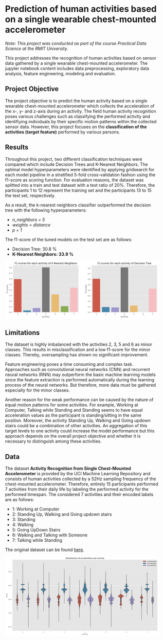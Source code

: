 # Prediction of human activities based on a single wearable chest-mounted accelerometer

*Note: This project was conducted as part of the course Practical Data Science at the RMIT University.*

This project addresses the recognition of human activities based on sensor data gathered by a single wearable chest-mounted accelerometer. The jupyter notebook content includes data preprocessing, exploratory data analysis, feature engineering, modeling and evaluation.

## Project Objective

The project objective is to predict the human activity based on a single wearable chest-mounted accelerometer which collects the acceleration of the x-, y- and z-axis during an activity. The field human activity recognition poses various challenges such as classifying the performed activity and identifiying individuals by their specific motion patterns within the collected sensor data. However, this project focuses on the **classification of the activities (target feature)** performed by various persons.

## Results

Throughout this project, two different classification techniques were compared which include Decision Trees and K-Nearest Neighbors. The optimal model hyperparameters were identified by applying gridsearch for each model pipeline in a stratified 5-fold cross-validation fashion using the f1-score as scoring function. For evaluation reasons, the dataset was splitted into a train and test dataset with a test ratio of 20%. Therefore, the participants 1 to 12 represent the training set and the participants 13 to 15 the test set, respectively.

As a result, the k-nearest neighbors classifier outperformed the decision tree with the following hyperparameters:

- *n_neighbors = 5*
- *weights = distance*
- *p = 1*

The f1-score of the tuned models on the test set are as follows:

- Decision Tree: 30.8 %
- **K-Nearest Neighbors: 33.9 %**

<img src="images/f1_scores.png"  width="700">

## Limitations

The dataset is highly imbalanced with the activities 2, 3, 5 and 6 as minor classes. This results in misclassification and a low f1-score for the minor classes. Thereby, oversampling has shown no significant improvement.

Feature engineering poses a time consuming and complex task. Approaches such as convolutional neural networks (CNN) and recurrent neural networks (RNN) may outperform the basic machine learning models since the feature extraction is performed automatically during the learning process of the neural networks. But therefore, more data must be gathered especially for the minor classes.

Another reason for the weak performance can be caused by the nature of equal motion patterns for some activities. For example, Working at Computer, Talking while Standing and Standing seems to have equal acceleration values as the participant is standing/sitting in the same position. Moreover, the activity Standing Up, Walking and Going updown stairs could be a combination of other activities. An aggregation of this target levels to one activity could increase the model performance but this approach depends on the overall project objective and whether it is necessary to distinguish among these activities.

## Data


The dataset **Activity Recognition from Single Chest-Mounted Accelerometer** is provided by the UCI Machine Learning Repository and consists of human activities collected by a 52Hz sampling frequency of the chest-mounted accelerometer. Therefore, entirely 15 participants performed 7 activities from their daily life by labeling the performed activity for the performed timespan. The considered 7 activities and their encoded labels are as follows:

- 1: Working at Computer
- 2: Standing Up, Walking and Going updown stairs
- 3: Standing
- 4: Walking
- 5: Going UpDown Stairs
- 6: Walking and Talking with Someone
- 7: Talking while Standing

The original dataset can be found [here](https://archive.ics.uci.edu/ml/datasets/Activity+Recognition+from+Single+Chest-Mounted+Accelerometer).

<img src="images/distributions_accelerations.png" width="800">
